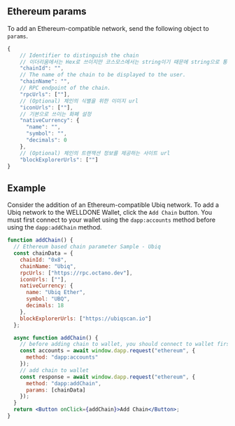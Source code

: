 ## Ethereum params

To add an Ethereum-compatible network, send the following object to `params`.

```jsx title="Ethereum"
{
    // Identifier to distinguish the chain
    // 이더리움에서는 Hex로 쓰이지만 코스모스에서는 string이기 때문에 string으로 통일
    "chainId": "",
    // The name of the chain to be displayed to the user.
    "chainName": "",
    // RPC endpoint of the chain.
    "rpcUrls": [""],
    // (Optional) 체인의 식별을 위한 이미지 url
    "iconUrls": [""],
    // 기본으로 쓰이는 화폐 설정
    "nativeCurrency": {
      "name": "",
      "symbol": "",
      "decimals": 0
    },
    // (Optional) 체인의 트랜잭션 정보를 제공하는 사이트 url
    "blockExplorerUrls": [""]
}
```

## Example

Consider the addition of an Ethereum-compatible Ubiq network.
To add a Ubiq network to the WELLDONE Wallet, click the `Add Chain` button. You must first connect to your wallet using the `dapp:accounts` method before using the `dapp:addChain` method.

```jsx live
function addChain() {
  // Ethereum based chain parameter Sample - Ubiq
  const chainData = {
    chainId: "0x8",
    chainName: "Ubiq",
    rpcUrls: ["https://rpc.octano.dev"],
    iconUrls: [""],
    nativeCurrency: {
      name: "Ubiq Ether",
      symbol: "UBQ",
      decimals: 18
    },
    blockExplorerUrls: ["https://ubiqscan.io"]
  };

  async function addChain() {
    // before adding chain to wallet, you should connect to wallet first
    const accounts = await window.dapp.request("ethereum", {
      method: "dapp:accounts"
    });
    // add chain to wallet
    const response = await window.dapp.request("ethereum", {
      method: "dapp:addChain",
      params: [chainData]
    });
  }
  return <Button onClick={addChain}>Add Chain</Button>;
}
```
